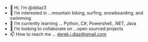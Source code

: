 - 👋 Hi, I’m @ddiaz3 
- 👀 I’m interested in ...mountain biking, surfing, snowboarding, and swimming 
- 🌱 I’m currently learning ... Python, C#, Powershell, .NET, Java 
- 💞️ I’m looking to collaborate on ...open sourced projects 
- 📫 How to reach me ... derek.j.diaz@gmail.com 

<!---
ddiaz3/ddiaz3 is a ✨ special ✨ repository because its `README.md` (this file) appears on your GitHub profile.
You can click the Preview link to take a look at your changes.
--->
